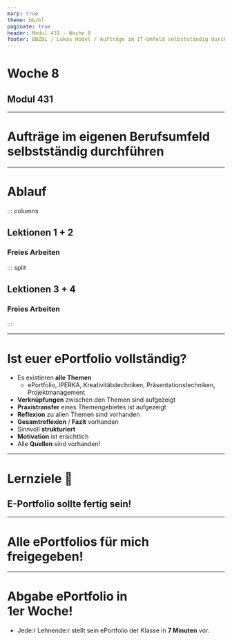 ```yaml
---
marp: true
theme: bbzbl
paginate: true
header: Modul 431 - Woche 8
footer: BBZBL / Lukas Hodel / Aufträge im IT-Umfeld selbstständig durchführen
---
```


<!-- _class: big center -->

# Woche 8
## Modul 431 

---

<!-- _class: big -->

# **Aufträge** im eigenen Berufsumfeld **selbstständig durchführen**

---

# Ablauf

::: columns

## Lektionen **1 + 2**

### Freies Arbeiten

::: split

## Lektionen **3 + 4**

### Freies Arbeiten

:::

---

# Ist euer ePortfolio vollständig?

- Es existieren **alle Themen**
  - ePortfolio, IPERKA, Kreativitätstechniken, Präsentationstechniken, Projektmanagement
- **Verknüpfungen** zwischen den Themen sind aufgezeigt
- **Praxistransfer** eines Themengebietes ist aufgezeigt
- **Reflexion** zu allen Themen sind vorhanden
- **Gesamtreflexion** / **Fazit** vorhanden
- Sinnvoll **strukturiert**
- **Motivation** ist ersichtlich
- Alle **Quellen** sind vorhanden!

---

<!-- _class: big -->

# Lernziele :dart:

## **E-Portfolio sollte fertig sein!**

---

<!-- _class: big center -->

# Alle ePortfolios für mich freigegeben!

---

<!-- _class: big -->

# **Abgabe** ePortfolio in <br> **1er Woche!**

- Jede:r Lehnende:r stellt sein ePortfolio der Klasse in **7 Minuten** vor.

